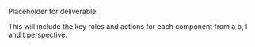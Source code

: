 Placeholder for deliverable.

This will include the key roles and actions for each component from a b, l and t perspective.
